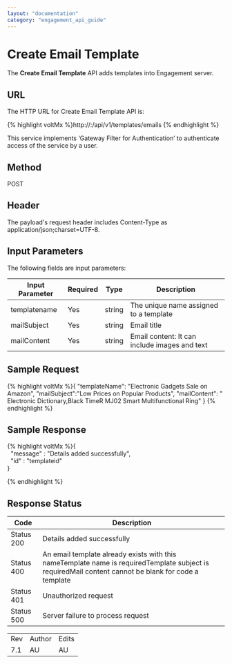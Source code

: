 ```yaml
---
layout: "documentation"
category: "engagement_api_guide"
---
```

                            


Create Email Template
=====================

The **Create Email Template** API adds templates into Engagement server.

URL
---

The HTTP URL for Create Email Template API is:

{% highlight voltMx %}http://<host>:<port>/api/v1/templates/emails
{% endhighlight %}

This service implements ‘Gateway Filter for Authentication’ to authenticate access of the service by a user.

Method
------

POST

Header
------

The payload's request header includes Content-Type as application/json;charset=UTF-8.

Input Parameters
----------------

The following fields are input parameters:

  
| Input Parameter | Required | Type | Description |
| --- | --- | --- | --- |
| templatename | Yes | string | The unique name assigned to a template |
| mailSubject | Yes | string | Email title |
| mailContent | Yes | string | Email content: It can include images and text |

Sample Request
--------------

{% highlight voltMx %}{
	"templateName": "Electronic Gadgets Sale on Amazon",
	"mailSubject":"Low Prices on Popular Products",
	"mailContent": " Electronic Dictionary,Black TimeR MJ02 Smart Multifunctional Ring"
}
{% endhighlight %}

Sample Response
---------------

{% highlight voltMx %}{  
  "message" : "Details added successfully",  
  "id" : "templateid"  
}  

{% endhighlight %}

Response Status
---------------

  
| Code | Description |
| --- | --- |
| Status 200 | Details added successfully |
| Status 400 | An email template already exists with this nameTemplate name is requiredTemplate subject is requiredMail content cannot be blank for code a template |
| Status 401 | Unauthorized request |
| Status 500 | Server failure to process request |

<table class="TableStyle-RevisionTable" cellspacing="0" style="margin-left: 0;margin-right: auto;mc-table-style: url('../Resources/TableStyles/RevisionTable.css');" data-mc-conditions="Default.HTML"><colgroup><col class="TableStyle-RevisionTable-Column-Column1"> <col class="TableStyle-RevisionTable-Column-Column1"> <col class="TableStyle-RevisionTable-Column-Column1"></colgroup><tbody><tr class="TableStyle-RevisionTable-Body-Body1"><td class="TableStyle-RevisionTable-BodyE-Column1-Body1">Rev</td><td class="TableStyle-RevisionTable-BodyE-Column1-Body1">Author</td><td class="TableStyle-RevisionTable-BodyD-Column1-Body1">Edits</td></tr><tr class="TableStyle-RevisionTable-Body-Body1"><td class="TableStyle-RevisionTable-BodyB-Column1-Body1">7.1</td><td class="TableStyle-RevisionTable-BodyB-Column1-Body1">AU</td><td class="TableStyle-RevisionTable-BodyA-Column1-Body1">AU</td></tr></tbody></table>
